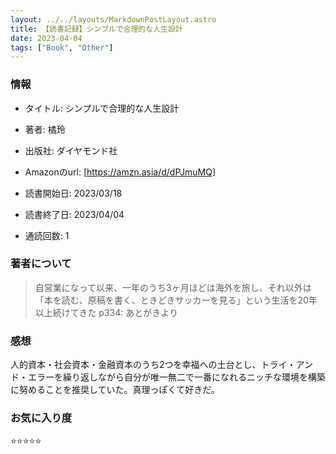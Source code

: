 ```yaml
---
layout: ../../layouts/MarkdownPostLayout.astro
title: 【読書記録】シンプルで合理的な人生設計
date: 2023-04-04
tags: ["Book", "Other"]
---
```


### 情報
- タイトル: シンプルで合理的な人生設計
- 著者: 橘玲
- 出版社: ダイヤモンド社
- Amazonのurl: [https://amzn.asia/d/dPJmuMQ]


- 読書開始日: 2023/03/18
- 読書終了日: 2023/04/04
- 通読回数: 1


### 著者について
> 自営業になって以来、一年のうち3ヶ月ほどは海外を旅し、それ以外は「本を読む、原稿を書く、ときどきサッカーを見る」という生活を20年以上続けてきた
p334: あとがきより

### 感想
人的資本・社会資本・金融資本のうち2つを幸福への土台とし、トライ・アンド・エラーを繰り返しながら自分が唯一無二で一番になれるニッチな環境を構築に努めることを推奨していた。真理っぽくて好きだ。

### お気に入り度
⭐️⭐️⭐️⭐️⭐️